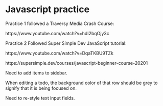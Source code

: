 <h1>Javascript practice</h1>

Practice 1 followed a Traversy Media Crash Course:

<p>
https://www.youtube.com/watch?v=hdI2bqOjy3c
</p>
Practice 2 Followed Super Simple Dev JavaScript tutorial:
<p>
https://www.youtube.com/watch?v=DqaTKBU9TZk
</p>
<p>
https://supersimple.dev/courses/javascript-beginner-course-20201
</p>

Need to add items to sidebar.

When editing a todo, the background color of that row should be grey to signify that it is being focused on.

Need to re-style text input fields.
